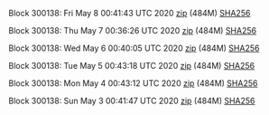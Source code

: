 Block 300138: Fri May  8 00:41:43 UTC 2020 [zip](https://dash-bootstrap.ams3.digitaloceanspaces.com/testnet/2020-05-08/bootstrap.dat.zip) (484M) [SHA256](https://dash-bootstrap.ams3.digitaloceanspaces.com/testnet/2020-05-08/sha256.txt)

Block 300138: Thu May  7 00:36:26 UTC 2020 [zip](https://dash-bootstrap.ams3.digitaloceanspaces.com/testnet/2020-05-07/bootstrap.dat.zip) (484M) [SHA256](https://dash-bootstrap.ams3.digitaloceanspaces.com/testnet/2020-05-07/sha256.txt)

Block 300138: Wed May  6 00:40:05 UTC 2020 [zip](https://dash-bootstrap.ams3.digitaloceanspaces.com/testnet/2020-05-06/bootstrap.dat.zip) (484M) [SHA256](https://dash-bootstrap.ams3.digitaloceanspaces.com/testnet/2020-05-06/sha256.txt)

Block 300138: Tue May  5 00:43:18 UTC 2020 [zip](https://dash-bootstrap.ams3.digitaloceanspaces.com/testnet/2020-05-05/bootstrap.dat.zip) (484M) [SHA256](https://dash-bootstrap.ams3.digitaloceanspaces.com/testnet/2020-05-05/sha256.txt)

Block 300138: Mon May  4 00:43:12 UTC 2020 [zip](https://dash-bootstrap.ams3.digitaloceanspaces.com/testnet/2020-05-04/bootstrap.dat.zip) (484M) [SHA256](https://dash-bootstrap.ams3.digitaloceanspaces.com/testnet/2020-05-04/sha256.txt)

Block 300138: Sun May  3 00:41:47 UTC 2020 [zip](https://dash-bootstrap.ams3.digitaloceanspaces.com/testnet/2020-05-03/bootstrap.dat.zip) (484M) [SHA256](https://dash-bootstrap.ams3.digitaloceanspaces.com/testnet/2020-05-03/sha256.txt)
